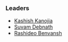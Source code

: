 ### Leaders
* [Kashish Kanojia](mailto:kashish.kanojia@owasp.org)
* [Suvam Debnath](mailto:suvam.debnath@owasp.org)
* [Rashideo Benvansh](mailto:rashideo.benvansh@owasp.org)
